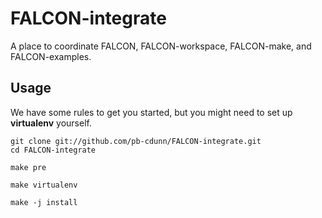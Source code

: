 # FALCON-integrate
A place to coordinate FALCON, FALCON-workspace, FALCON-make, and FALCON-examples.

## Usage
We have some rules to get you started, but you might need to set up **virtualenv** yourself.

```
git clone git://github.com/pb-cdunn/FALCON-integrate.git
cd FALCON-integrate

make pre

make virtualenv

make -j install
```
